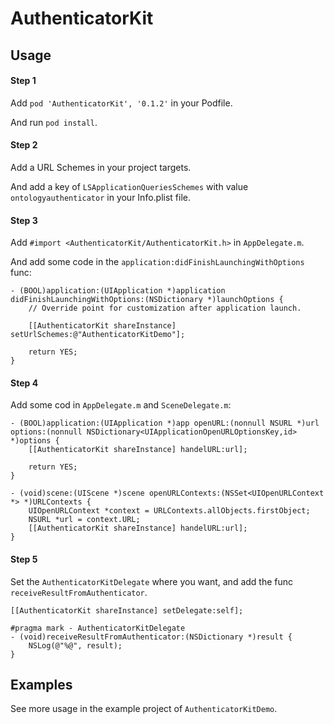 # AuthenticatorKit


## Usage


#### Step 1

Add  `pod 'AuthenticatorKit', '0.1.2'` in your Podfile.

And run `pod install`.


#### Step 2

Add a URL Schemes in your project targets.

And add a key of  `LSApplicationQueriesSchemes` with value `ontologyauthenticator` in your Info.plist file.


#### Step 3

Add `#import <AuthenticatorKit/AuthenticatorKit.h>` in `AppDelegate.m`.

And add some code in the `application:didFinishLaunchingWithOptions` func:
```
- (BOOL)application:(UIApplication *)application didFinishLaunchingWithOptions:(NSDictionary *)launchOptions {
    // Override point for customization after application launch.
    
    [[AuthenticatorKit shareInstance] setUrlSchemes:@"AuthenticatorKitDemo"];
    
    return YES;
}
```


#### Step 4

Add some cod in `AppDelegate.m` and `SceneDelegate.m`:
```
- (BOOL)application:(UIApplication *)app openURL:(nonnull NSURL *)url options:(nonnull NSDictionary<UIApplicationOpenURLOptionsKey,id> *)options {
    [[AuthenticatorKit shareInstance] handelURL:url];
    
    return YES;
}
```

```
- (void)scene:(UIScene *)scene openURLContexts:(NSSet<UIOpenURLContext *> *)URLContexts {
    UIOpenURLContext *context = URLContexts.allObjects.firstObject;
    NSURL *url = context.URL;
    [[AuthenticatorKit shareInstance] handelURL:url];
}
```


#### Step 5

Set the `AuthenticatorKitDelegate` where you want, and add the func `receiveResultFromAuthenticator`.
```
[[AuthenticatorKit shareInstance] setDelegate:self];
```

```
#pragma mark - AuthenticatorKitDelegate
- (void)receiveResultFromAuthenticator:(NSDictionary *)result {
    NSLog(@"%@", result);
}
```


## Examples

See more usage in the example project of `AuthenticatorKitDemo`.



